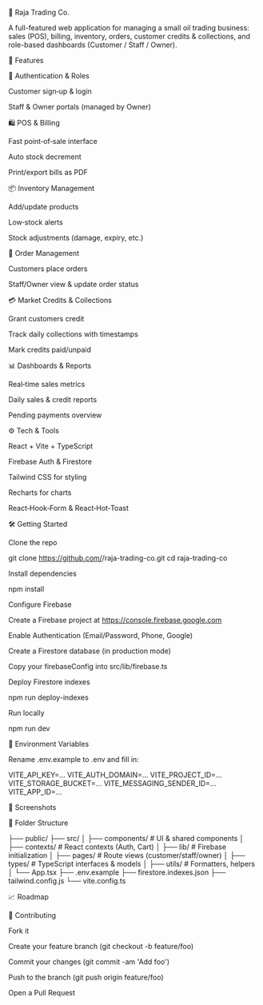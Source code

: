 🛒 Raja Trading Co.

A full-featured web application for managing a small oil trading business: sales (POS), billing, inventory, orders, customer credits & collections, and role-based dashboards (Customer / Staff / Owner).

🚀 Features

🔐 Authentication & Roles

Customer sign‑up & login

Staff & Owner portals (managed by Owner)

🛍️ POS & Billing

Fast point‑of‑sale interface

Auto stock decrement

Print/export bills as PDF

📦 Inventory Management

Add/update products

Low‑stock alerts

Stock adjustments (damage, expiry, etc.)

📝 Order Management

Customers place orders

Staff/Owner view & update order status

💳 Market Credits & Collections

Grant customers credit

Track daily collections with timestamps

Mark credits paid/unpaid

📊 Dashboards & Reports

Real‑time sales metrics

Daily sales & credit reports

Pending payments overview

⚙️ Tech & Tools

React + Vite + TypeScript

Firebase Auth & Firestore

Tailwind CSS for styling

Recharts for charts

React‑Hook‑Form & React‑Hot‑Toast

🛠️ Getting Started

Clone the repo

git clone https://github.com/<your-user>/raja-trading-co.git
cd raja-trading-co

Install dependencies

npm install

Configure Firebase

Create a Firebase project at https://console.firebase.google.com

Enable Authentication (Email/Password, Phone, Google)

Create a Firestore database (in production mode)

Copy your firebaseConfig into src/lib/firebase.ts

Deploy Firestore indexes

npm run deploy-indexes

Run locally

npm run dev

🔧 Environment Variables

Rename .env.example to .env and fill in:

VITE_API_KEY=…
VITE_AUTH_DOMAIN=…
VITE_PROJECT_ID=…
VITE_STORAGE_BUCKET=…
VITE_MESSAGING_SENDER_ID=…
VITE_APP_ID=…

🎨 Screenshots



📁 Folder Structure

├── public/
├── src/
│   ├── components/      # UI & shared components
│   ├── contexts/        # React contexts (Auth, Cart)
│   ├── lib/             # Firebase initialization
│   ├── pages/           # Route views (customer/staff/owner)
│   ├── types/           # TypeScript interfaces & models
│   ├── utils/           # Formatters, helpers
│   └── App.tsx
├── .env.example
├── firestore.indexes.json
├── tailwind.config.js
└── vite.config.ts

📈 Roadmap



🤝 Contributing

Fork it

Create your feature branch (git checkout -b feature/foo)

Commit your changes (git commit -am 'Add foo')

Push to the branch (git push origin feature/foo)

Open a Pull Request
